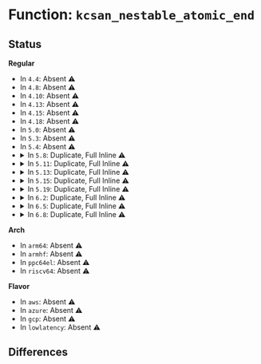# Function: <code>kcsan_nestable_atomic_end</code>

## Status
<b>Regular</b>
<ul>
<li>
In <code>4.4</code>: Absent ⚠️
</li>
<li>
In <code>4.8</code>: Absent ⚠️
</li>
<li>
In <code>4.10</code>: Absent ⚠️
</li>
<li>
In <code>4.13</code>: Absent ⚠️
</li>
<li>
In <code>4.15</code>: Absent ⚠️
</li>
<li>
In <code>4.18</code>: Absent ⚠️
</li>
<li>
In <code>5.0</code>: Absent ⚠️
</li>
<li>
In <code>5.3</code>: Absent ⚠️
</li>
<li>
In <code>5.4</code>: Absent ⚠️
</li>
<li>
<details>
<summary>In <code>5.8</code>: Duplicate, Full Inline ⚠️</summary>

**Collision:** Static Duplication

**Inline:** Full

**Transformation:** False

**Instances:**

```
In init/main.c (0)
Location: include/linux/kcsan-checks.h:155
Inline: True
```
```
In kernel/exit.c (0)
Location: include/linux/kcsan-checks.h:155
Inline: True
```
```
In kernel/kthread.c (0)
Location: include/linux/kcsan-checks.h:155
Inline: True
```
```
In kernel/sched/psi.c (0)
Location: include/linux/kcsan-checks.h:155
Inline: True
```
```
In kernel/time/hrtimer.c (0)
Location: include/linux/kcsan-checks.h:155
Inline: True
```
```
In kernel/time/timekeeping.c (0)
Location: include/linux/kcsan-checks.h:155
Inline: True
```
```
In kernel/time/tick-common.c (0)
Location: include/linux/kcsan-checks.h:155
Inline: True
```
```
In kernel/time/tick-sched.c (0)
Location: include/linux/kcsan-checks.h:155
Inline: True
```
```
In kernel/cgroup/cpuset.c (0)
Location: include/linux/kcsan-checks.h:155
Inline: True
```
```
In mm/memory_hotplug.c (0)
Location: include/linux/kcsan-checks.h:155
Inline: True
```
```
In fs/dcache.c (0)
Location: include/linux/kcsan-checks.h:155
Inline: True
```
```
In fs/namespace.c (0)
Location: include/linux/kcsan-checks.h:155
Inline: True
```
```
In fs/fs_struct.c (0)
Location: include/linux/kcsan-checks.h:155
Inline: True
```
```
In fs/userfaultfd.c (0)
Location: include/linux/kcsan-checks.h:155
Inline: True
```
```
In block/badblocks.c (0)
Location: include/linux/kcsan-checks.h:155
Inline: True
```
```
In block/blk-iocost.c (0)
Location: include/linux/kcsan-checks.h:155
Inline: True
```
```
In lib/flex_proportions.c (0)
Location: include/linux/kcsan-checks.h:155
Inline: True
```
```
In drivers/dma-buf/dma-resv.c (0)
Location: include/linux/kcsan-checks.h:155
Inline: True
```
```
In net/core/gen_estimator.c (0)
Location: include/linux/kcsan-checks.h:155
Inline: True
```
```
In net/core/dev.c (0)
Location: include/linux/kcsan-checks.h:155
Inline: True
```
```
In net/core/neighbour.c (0)
Location: include/linux/kcsan-checks.h:155
Inline: True
```
```
In net/ipv4/inetpeer.c (0)
Location: include/linux/kcsan-checks.h:155
Inline: True
```
```
In net/ipv4/tcp_metrics.c (0)
Location: include/linux/kcsan-checks.h:155
Inline: True
```
```
In net/ipv4/sysctl_net_ipv4.c (0)
Location: include/linux/kcsan-checks.h:155
Inline: True
```
```
In net/xfrm/xfrm_policy.c (0)
Location: include/linux/kcsan-checks.h:155
Inline: True
```
```
In net/xfrm/xfrm_state.c (0)
Location: include/linux/kcsan-checks.h:155
Inline: True
```
</details>
</li>
<li>
<details>
<summary>In <code>5.11</code>: Duplicate, Full Inline ⚠️</summary>

**Collision:** Static Duplication

**Inline:** Full

**Transformation:** False

**Instances:**

```
In init/main.c (0)
Location: include/linux/kcsan-checks.h:149
Inline: True
```
```
In kernel/exit.c (0)
Location: include/linux/kcsan-checks.h:149
Inline: True
```
```
In kernel/kthread.c (0)
Location: include/linux/kcsan-checks.h:149
Inline: True
```
```
In kernel/sched/psi.c (0)
Location: include/linux/kcsan-checks.h:149
Inline: True
```
```
In kernel/time/hrtimer.c (0)
Location: include/linux/kcsan-checks.h:149
Inline: True
```
```
In kernel/time/timekeeping.c (0)
Location: include/linux/kcsan-checks.h:149
Inline: True
```
```
In kernel/time/tick-common.c (0)
Location: include/linux/kcsan-checks.h:149
Inline: True
```
```
In kernel/time/tick-sched.c (0)
Location: include/linux/kcsan-checks.h:149
Inline: True
```
```
In kernel/cgroup/cpuset.c (0)
Location: include/linux/kcsan-checks.h:149
Inline: True
```
```
In mm/memory.c (0)
Location: include/linux/kcsan-checks.h:149
Inline: True
```
```
In mm/memory_hotplug.c (0)
Location: include/linux/kcsan-checks.h:149
Inline: True
```
```
In fs/dcache.c (0)
Location: include/linux/kcsan-checks.h:149
Inline: True
```
```
In fs/namespace.c (0)
Location: include/linux/kcsan-checks.h:149
Inline: True
```
```
In fs/fs_struct.c (0)
Location: include/linux/kcsan-checks.h:149
Inline: True
```
```
In fs/userfaultfd.c (0)
Location: include/linux/kcsan-checks.h:149
Inline: True
```
```
In block/badblocks.c (0)
Location: include/linux/kcsan-checks.h:149
Inline: True
```
```
In block/blk-iocost.c (0)
Location: include/linux/kcsan-checks.h:149
Inline: True
```
```
In lib/flex_proportions.c (0)
Location: include/linux/kcsan-checks.h:149
Inline: True
```
```
In drivers/dma-buf/dma-resv.c (0)
Location: include/linux/kcsan-checks.h:149
Inline: True
```
```
In net/core/gen_estimator.c (0)
Location: include/linux/kcsan-checks.h:149
Inline: True
```
```
In net/core/dev.c (0)
Location: include/linux/kcsan-checks.h:149
Inline: True
```
```
In net/core/neighbour.c (0)
Location: include/linux/kcsan-checks.h:149
Inline: True
```
```
In net/ipv4/inetpeer.c (0)
Location: include/linux/kcsan-checks.h:149
Inline: True
```
```
In net/ipv4/tcp_metrics.c (0)
Location: include/linux/kcsan-checks.h:149
Inline: True
```
```
In net/ipv4/sysctl_net_ipv4.c (0)
Location: include/linux/kcsan-checks.h:149
Inline: True
```
```
In net/xfrm/xfrm_policy.c (0)
Location: include/linux/kcsan-checks.h:149
Inline: True
```
```
In net/xfrm/xfrm_state.c (0)
Location: include/linux/kcsan-checks.h:149
Inline: True
```
</details>
</li>
<li>
<details>
<summary>In <code>5.13</code>: Duplicate, Full Inline ⚠️</summary>

**Collision:** Static Duplication

**Inline:** Full

**Transformation:** False

**Instances:**

```
In init/main.c (0)
Location: include/linux/kcsan-checks.h:155
Inline: True
```
```
In kernel/exit.c (0)
Location: include/linux/kcsan-checks.h:155
Inline: True
```
```
In kernel/kthread.c (0)
Location: include/linux/kcsan-checks.h:155
Inline: True
```
```
In kernel/sched/psi.c (0)
Location: include/linux/kcsan-checks.h:155
Inline: True
```
```
In kernel/time/hrtimer.c (0)
Location: include/linux/kcsan-checks.h:155
Inline: True
```
```
In kernel/time/timekeeping.c (0)
Location: include/linux/kcsan-checks.h:155
Inline: True
```
```
In kernel/time/tick-common.c (0)
Location: include/linux/kcsan-checks.h:155
Inline: True
```
```
In kernel/time/tick-sched.c (0)
Location: include/linux/kcsan-checks.h:155
Inline: True
```
```
In kernel/cgroup/cpuset.c (0)
Location: include/linux/kcsan-checks.h:155
Inline: True
```
```
In mm/memory.c (0)
Location: include/linux/kcsan-checks.h:155
Inline: True
```
```
In mm/memory_hotplug.c (0)
Location: include/linux/kcsan-checks.h:155
Inline: True
```
```
In fs/dcache.c (0)
Location: include/linux/kcsan-checks.h:155
Inline: True
```
```
In fs/namespace.c (0)
Location: include/linux/kcsan-checks.h:155
Inline: True
```
```
In fs/fs_struct.c (0)
Location: include/linux/kcsan-checks.h:155
Inline: True
```
```
In fs/userfaultfd.c (0)
Location: include/linux/kcsan-checks.h:155
Inline: True
```
```
In block/badblocks.c (0)
Location: include/linux/kcsan-checks.h:155
Inline: True
```
```
In block/blk-iocost.c (0)
Location: include/linux/kcsan-checks.h:155
Inline: True
```
```
In lib/flex_proportions.c (0)
Location: include/linux/kcsan-checks.h:155
Inline: True
```
```
In drivers/dma-buf/dma-resv.c (0)
Location: include/linux/kcsan-checks.h:155
Inline: True
```
```
In net/core/gen_estimator.c (0)
Location: include/linux/kcsan-checks.h:155
Inline: True
```
```
In net/core/dev.c (0)
Location: include/linux/kcsan-checks.h:155
Inline: True
```
```
In net/core/neighbour.c (0)
Location: include/linux/kcsan-checks.h:155
Inline: True
```
```
In net/ipv4/inetpeer.c (0)
Location: include/linux/kcsan-checks.h:155
Inline: True
```
```
In net/ipv4/tcp_metrics.c (0)
Location: include/linux/kcsan-checks.h:155
Inline: True
```
```
In net/ipv4/sysctl_net_ipv4.c (0)
Location: include/linux/kcsan-checks.h:155
Inline: True
```
```
In net/xfrm/xfrm_policy.c (0)
Location: include/linux/kcsan-checks.h:155
Inline: True
```
```
In net/xfrm/xfrm_state.c (0)
Location: include/linux/kcsan-checks.h:155
Inline: True
```
</details>
</li>
<li>
<details>
<summary>In <code>5.15</code>: Duplicate, Full Inline ⚠️</summary>

**Collision:** Static Duplication

**Inline:** Full

**Transformation:** False

**Instances:**

```
In init/main.c (0)
Location: include/linux/kcsan-checks.h:155
Inline: True
```
```
In kernel/exit.c (0)
Location: include/linux/kcsan-checks.h:155
Inline: True
```
```
In kernel/kthread.c (0)
Location: include/linux/kcsan-checks.h:155
Inline: True
```
```
In kernel/sched/psi.c (0)
Location: include/linux/kcsan-checks.h:155
Inline: True
```
```
In kernel/time/hrtimer.c (0)
Location: include/linux/kcsan-checks.h:155
Inline: True
```
```
In kernel/time/timekeeping.c (0)
Location: include/linux/kcsan-checks.h:155
Inline: True
```
```
In kernel/time/tick-common.c (0)
Location: include/linux/kcsan-checks.h:155
Inline: True
```
```
In kernel/time/tick-sched.c (0)
Location: include/linux/kcsan-checks.h:155
Inline: True
```
```
In kernel/cgroup/cpuset.c (0)
Location: include/linux/kcsan-checks.h:155
Inline: True
```
```
In mm/memory.c (0)
Location: include/linux/kcsan-checks.h:155
Inline: True
```
```
In fs/dcache.c (0)
Location: include/linux/kcsan-checks.h:155
Inline: True
```
```
In fs/namespace.c (0)
Location: include/linux/kcsan-checks.h:155
Inline: True
```
```
In fs/fs_struct.c (0)
Location: include/linux/kcsan-checks.h:155
Inline: True
```
```
In fs/userfaultfd.c (0)
Location: include/linux/kcsan-checks.h:155
Inline: True
```
```
In block/badblocks.c (0)
Location: include/linux/kcsan-checks.h:155
Inline: True
```
```
In block/blk-iocost.c (0)
Location: include/linux/kcsan-checks.h:155
Inline: True
```
```
In lib/flex_proportions.c (0)
Location: include/linux/kcsan-checks.h:155
Inline: True
```
```
In drivers/dma-buf/dma-resv.c (0)
Location: include/linux/kcsan-checks.h:155
Inline: True
```
```
In net/core/gen_estimator.c (0)
Location: include/linux/kcsan-checks.h:155
Inline: True
```
```
In net/core/dev.c (0)
Location: include/linux/kcsan-checks.h:155
Inline: True
```
```
In net/core/neighbour.c (0)
Location: include/linux/kcsan-checks.h:155
Inline: True
```
```
In net/ipv4/inetpeer.c (0)
Location: include/linux/kcsan-checks.h:155
Inline: True
```
```
In net/ipv4/tcp_metrics.c (0)
Location: include/linux/kcsan-checks.h:155
Inline: True
```
```
In net/ipv4/sysctl_net_ipv4.c (0)
Location: include/linux/kcsan-checks.h:155
Inline: True
```
```
In net/xfrm/xfrm_policy.c (0)
Location: include/linux/kcsan-checks.h:155
Inline: True
```
```
In net/xfrm/xfrm_state.c (0)
Location: include/linux/kcsan-checks.h:155
Inline: True
```
</details>
</li>
<li>
<details>
<summary>In <code>5.19</code>: Duplicate, Full Inline ⚠️</summary>

**Collision:** Static Duplication

**Inline:** Full

**Transformation:** False

**Instances:**

```
In init/main.c (0)
Location: include/linux/kcsan-checks.h:200
Inline: True
```
```
In arch/x86/kernel/cpu/aperfmperf.c (0)
Location: include/linux/kcsan-checks.h:200
Inline: True
```
```
In kernel/exit.c (0)
Location: include/linux/kcsan-checks.h:200
Inline: True
```
```
In kernel/kthread.c (0)
Location: include/linux/kcsan-checks.h:200
Inline: True
```
```
In kernel/sched/build_utility.c (0)
Location: include/linux/kcsan-checks.h:200
Inline: True
```
```
In kernel/time/hrtimer.c (0)
Location: include/linux/kcsan-checks.h:200
Inline: True
```
```
In kernel/time/timekeeping.c (0)
Location: include/linux/kcsan-checks.h:200
Inline: True
```
```
In kernel/time/tick-common.c (0)
Location: include/linux/kcsan-checks.h:200
Inline: True
```
```
In kernel/time/tick-sched.c (0)
Location: include/linux/kcsan-checks.h:200
Inline: True
```
```
In kernel/cgroup/cpuset.c (0)
Location: include/linux/kcsan-checks.h:200
Inline: True
```
```
In mm/memory.c (0)
Location: include/linux/kcsan-checks.h:200
Inline: True
```
```
In mm/hugetlb.c (0)
Location: include/linux/kcsan-checks.h:200
Inline: True
```
```
In fs/dcache.c (0)
Location: include/linux/kcsan-checks.h:200
Inline: True
```
```
In fs/namespace.c (0)
Location: include/linux/kcsan-checks.h:200
Inline: True
```
```
In fs/fs_struct.c (0)
Location: include/linux/kcsan-checks.h:200
Inline: True
```
```
In fs/userfaultfd.c (0)
Location: include/linux/kcsan-checks.h:200
Inline: True
```
```
In block/badblocks.c (0)
Location: include/linux/kcsan-checks.h:200
Inline: True
```
```
In block/blk-iocost.c (0)
Location: include/linux/kcsan-checks.h:200
Inline: True
```
```
In lib/flex_proportions.c (0)
Location: include/linux/kcsan-checks.h:200
Inline: True
```
```
In net/core/gen_estimator.c (0)
Location: include/linux/kcsan-checks.h:200
Inline: True
```
```
In net/core/neighbour.c (0)
Location: include/linux/kcsan-checks.h:200
Inline: True
```
```
In net/ipv4/inetpeer.c (0)
Location: include/linux/kcsan-checks.h:200
Inline: True
```
```
In net/ipv4/tcp_metrics.c (0)
Location: include/linux/kcsan-checks.h:200
Inline: True
```
```
In net/ipv4/sysctl_net_ipv4.c (0)
Location: include/linux/kcsan-checks.h:200
Inline: True
```
```
In net/xfrm/xfrm_policy.c (0)
Location: include/linux/kcsan-checks.h:200
Inline: True
```
```
In net/xfrm/xfrm_state.c (0)
Location: include/linux/kcsan-checks.h:200
Inline: True
```
</details>
</li>
<li>
<details>
<summary>In <code>6.2</code>: Duplicate, Full Inline ⚠️</summary>

**Collision:** Static Duplication

**Inline:** Full

**Transformation:** False

**Instances:**

```
In init/main.c (0)
Location: include/linux/kcsan-checks.h:200
Inline: True
```
```
In arch/x86/kernel/cpu/aperfmperf.c (0)
Location: include/linux/kcsan-checks.h:200
Inline: True
```
```
In kernel/exit.c (0)
Location: include/linux/kcsan-checks.h:200
Inline: True
```
```
In kernel/kthread.c (0)
Location: include/linux/kcsan-checks.h:200
Inline: True
```
```
In kernel/sched/build_utility.c (0)
Location: include/linux/kcsan-checks.h:200
Inline: True
```
```
In kernel/time/hrtimer.c (0)
Location: include/linux/kcsan-checks.h:200
Inline: True
```
```
In kernel/time/timekeeping.c (0)
Location: include/linux/kcsan-checks.h:200
Inline: True
```
```
In kernel/time/tick-common.c (0)
Location: include/linux/kcsan-checks.h:200
Inline: True
```
```
In kernel/time/tick-sched.c (0)
Location: include/linux/kcsan-checks.h:200
Inline: True
```
```
In kernel/cgroup/cpuset.c (0)
Location: include/linux/kcsan-checks.h:200
Inline: True
```
```
In mm/memory.c (0)
Location: include/linux/kcsan-checks.h:200
Inline: True
```
```
In mm/page_alloc.c (0)
Location: include/linux/kcsan-checks.h:200
Inline: True
```
```
In mm/hugetlb.c (0)
Location: include/linux/kcsan-checks.h:200
Inline: True
```
```
In fs/dcache.c (0)
Location: include/linux/kcsan-checks.h:200
Inline: True
```
```
In fs/namespace.c (0)
Location: include/linux/kcsan-checks.h:200
Inline: True
```
```
In fs/fs_struct.c (0)
Location: include/linux/kcsan-checks.h:200
Inline: True
```
```
In fs/userfaultfd.c (0)
Location: include/linux/kcsan-checks.h:200
Inline: True
```
```
In block/badblocks.c (0)
Location: include/linux/kcsan-checks.h:200
Inline: True
```
```
In block/blk-iocost.c (0)
Location: include/linux/kcsan-checks.h:200
Inline: True
```
```
In net/core/gen_estimator.c (0)
Location: include/linux/kcsan-checks.h:200
Inline: True
```
```
In net/core/neighbour.c (0)
Location: include/linux/kcsan-checks.h:200
Inline: True
```
```
In net/ipv4/inetpeer.c (0)
Location: include/linux/kcsan-checks.h:200
Inline: True
```
```
In net/ipv4/tcp_metrics.c (0)
Location: include/linux/kcsan-checks.h:200
Inline: True
```
```
In net/ipv4/sysctl_net_ipv4.c (0)
Location: include/linux/kcsan-checks.h:200
Inline: True
```
```
In net/xfrm/xfrm_policy.c (0)
Location: include/linux/kcsan-checks.h:200
Inline: True
```
```
In net/xfrm/xfrm_state.c (0)
Location: include/linux/kcsan-checks.h:200
Inline: True
```
```
In lib/flex_proportions.c (0)
Location: include/linux/kcsan-checks.h:200
Inline: True
```
</details>
</li>
<li>
<details>
<summary>In <code>6.5</code>: Duplicate, Full Inline ⚠️</summary>

**Collision:** Static Duplication

**Inline:** Full

**Transformation:** False

**Instances:**

```
In init/main.c (0)
Location: include/linux/kcsan-checks.h:200
Inline: True
```
```
In arch/x86/kernel/cpu/aperfmperf.c (0)
Location: include/linux/kcsan-checks.h:200
Inline: True
```
```
In kernel/exit.c (0)
Location: include/linux/kcsan-checks.h:200
Inline: True
```
```
In kernel/kthread.c (0)
Location: include/linux/kcsan-checks.h:200
Inline: True
```
```
In kernel/sched/build_utility.c (0)
Location: include/linux/kcsan-checks.h:200
Inline: True
```
```
In kernel/time/hrtimer.c (0)
Location: include/linux/kcsan-checks.h:200
Inline: True
```
```
In kernel/time/timekeeping.c (0)
Location: include/linux/kcsan-checks.h:200
Inline: True
```
```
In kernel/time/tick-common.c (0)
Location: include/linux/kcsan-checks.h:200
Inline: True
```
```
In kernel/time/tick-sched.c (0)
Location: include/linux/kcsan-checks.h:200
Inline: True
```
```
In kernel/cgroup/cpuset.c (0)
Location: include/linux/kcsan-checks.h:200
Inline: True
```
```
In mm/memory.c (0)
Location: include/linux/kcsan-checks.h:200
Inline: True
```
```
In mm/page_alloc.c (0)
Location: include/linux/kcsan-checks.h:200
Inline: True
```
```
In mm/hugetlb.c (0)
Location: include/linux/kcsan-checks.h:200
Inline: True
```
```
In fs/dcache.c (0)
Location: include/linux/kcsan-checks.h:200
Inline: True
```
```
In fs/namespace.c (0)
Location: include/linux/kcsan-checks.h:200
Inline: True
```
```
In fs/fs_struct.c (0)
Location: include/linux/kcsan-checks.h:200
Inline: True
```
```
In fs/userfaultfd.c (0)
Location: include/linux/kcsan-checks.h:200
Inline: True
```
```
In block/badblocks.c (0)
Location: include/linux/kcsan-checks.h:200
Inline: True
```
```
In block/blk-iocost.c (0)
Location: include/linux/kcsan-checks.h:200
Inline: True
```
```
In net/core/gen_estimator.c (0)
Location: include/linux/kcsan-checks.h:200
Inline: True
```
```
In net/core/neighbour.c (0)
Location: include/linux/kcsan-checks.h:200
Inline: True
```
```
In net/ipv4/inetpeer.c (0)
Location: include/linux/kcsan-checks.h:200
Inline: True
```
```
In net/ipv4/tcp_metrics.c (0)
Location: include/linux/kcsan-checks.h:200
Inline: True
```
```
In net/ipv4/sysctl_net_ipv4.c (0)
Location: include/linux/kcsan-checks.h:200
Inline: True
```
```
In net/xfrm/xfrm_policy.c (0)
Location: include/linux/kcsan-checks.h:200
Inline: True
```
```
In net/xfrm/xfrm_state.c (0)
Location: include/linux/kcsan-checks.h:200
Inline: True
```
```
In lib/flex_proportions.c (0)
Location: include/linux/kcsan-checks.h:200
Inline: True
```
</details>
</li>
<li>
<details>
<summary>In <code>6.8</code>: Duplicate, Full Inline ⚠️</summary>

**Collision:** Static Duplication

**Inline:** Full

**Transformation:** False

**Instances:**

```
In init/main.c (0)
Location: include/linux/kcsan-checks.h:200
Inline: True
```
```
In arch/x86/kernel/cpu/aperfmperf.c (0)
Location: include/linux/kcsan-checks.h:200
Inline: True
```
```
In kernel/exit.c (0)
Location: include/linux/kcsan-checks.h:200
Inline: True
```
```
In kernel/kthread.c (0)
Location: include/linux/kcsan-checks.h:200
Inline: True
```
```
In kernel/sched/build_policy.c (0)
Location: include/linux/kcsan-checks.h:200
Inline: True
```
```
In kernel/sched/build_utility.c (0)
Location: include/linux/kcsan-checks.h:200
Inline: True
```
```
In kernel/time/hrtimer.c (0)
Location: include/linux/kcsan-checks.h:200
Inline: True
```
```
In kernel/time/timekeeping.c (0)
Location: include/linux/kcsan-checks.h:200
Inline: True
```
```
In kernel/time/tick-common.c (0)
Location: include/linux/kcsan-checks.h:200
Inline: True
```
```
In kernel/time/tick-sched.c (0)
Location: include/linux/kcsan-checks.h:200
Inline: True
```
```
In kernel/cgroup/cpuset.c (0)
Location: include/linux/kcsan-checks.h:200
Inline: True
```
```
In mm/memory.c (0)
Location: include/linux/kcsan-checks.h:200
Inline: True
```
```
In mm/page_alloc.c (0)
Location: include/linux/kcsan-checks.h:200
Inline: True
```
```
In mm/hugetlb.c (0)
Location: include/linux/kcsan-checks.h:200
Inline: True
```
```
In fs/dcache.c (0)
Location: include/linux/kcsan-checks.h:200
Inline: True
```
```
In fs/namespace.c (0)
Location: include/linux/kcsan-checks.h:200
Inline: True
```
```
In fs/fs_struct.c (0)
Location: include/linux/kcsan-checks.h:200
Inline: True
```
```
In fs/userfaultfd.c (0)
Location: include/linux/kcsan-checks.h:200
Inline: True
```
```
In block/badblocks.c (0)
Location: include/linux/kcsan-checks.h:200
Inline: True
```
```
In block/blk-iocost.c (0)
Location: include/linux/kcsan-checks.h:200
Inline: True
```
```
In drivers/gpu/drm/drm_vblank.c (0)
Location: include/linux/kcsan-checks.h:200
Inline: True
```
```
In net/core/gen_estimator.c (0)
Location: include/linux/kcsan-checks.h:200
Inline: True
```
```
In net/core/neighbour.c (0)
Location: include/linux/kcsan-checks.h:200
Inline: True
```
```
In net/ipv4/inetpeer.c (0)
Location: include/linux/kcsan-checks.h:200
Inline: True
```
```
In net/ipv4/tcp_metrics.c (0)
Location: include/linux/kcsan-checks.h:200
Inline: True
```
```
In net/ipv4/sysctl_net_ipv4.c (0)
Location: include/linux/kcsan-checks.h:200
Inline: True
```
```
In net/xfrm/xfrm_policy.c (0)
Location: include/linux/kcsan-checks.h:200
Inline: True
```
```
In net/xfrm/xfrm_state.c (0)
Location: include/linux/kcsan-checks.h:200
Inline: True
```
```
In lib/flex_proportions.c (0)
Location: include/linux/kcsan-checks.h:200
Inline: True
```
</details>
</li>
</ul>
<b>Arch</b>
<ul>
<li>
In <code>arm64</code>: Absent ⚠️
</li>
<li>
In <code>armhf</code>: Absent ⚠️
</li>
<li>
In <code>ppc64el</code>: Absent ⚠️
</li>
<li>
In <code>riscv64</code>: Absent ⚠️
</li>
</ul>
<b>Flavor</b>
<ul>
<li>
In <code>aws</code>: Absent ⚠️
</li>
<li>
In <code>azure</code>: Absent ⚠️
</li>
<li>
In <code>gcp</code>: Absent ⚠️
</li>
<li>
In <code>lowlatency</code>: Absent ⚠️
</li>
</ul>

## Differences
